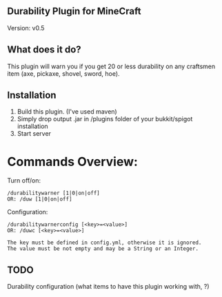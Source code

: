 ## Durability Plugin for MineCraft
Version: v0.5

## What does it do?

This plugin will warn you if you get 20 or less durability on any craftsmen item (axe, pickaxe, shovel, sword, hoe).

## Installation
1. Build this plugin. (I've used maven)
2. Simply drop output .jar in /plugins folder of your bukkit/spigot installation
3. Start server

# Commands Overview:

Turn off/on:

    /durabilitywarner [1|0|on|off]
    OR: /duw [1|0|on|off]

Configuration:

    /durabilitywarnerconfig [<key>=<value>]
    OR: /duwc [<key>=<value>]

    The key must be defined in config.yml, otherwise it is ignored.
    The value must be not empty and may be a String or an Integer.

## TODO

Durability configuration (what items to have this plugin working with, ?)